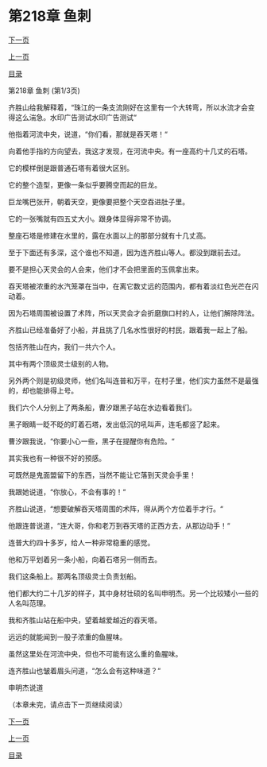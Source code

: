 <h1>第218章   鱼刺</h1>
            <div><p><a href="./0652_%E7%AC%AC218%E7%AB%A0_%E9%B1%BC%E5%88%BA.md">下一页</a></p><p><a href="./0650_%E7%AC%AC217%E7%AB%A0_%E7%8E%89%E4%BD%A9.md">上一页</a></p><p><a href="../">目录</a></p></div>
            <div><p>第218章   鱼刺 (第1/3页)</p><p>齐胜山给我解释着，“珠江的一条支流刚好在这里有一个大转弯，所以水流才会变得这么湍急。水印广告测试水印广告测试“</p><p>他指着河流中央，说道，“你们看，那就是吞天塔！“</p><p>向着他手指的方向望去，我这才发现，在河流中央。有一座高约十几丈的石塔。</p><p>它的模样倒是跟普通石塔有着很大区别。</p><p>它的整个造型，更像一条似乎要腾空而起的巨龙。</p><p>巨龙嘴巴张开，朝着天空，更像要把整个天空吞进肚子里。</p><p>它的一张嘴就有四五丈大小。跟身体显得非常不协调。</p><p>整座石塔是修建在水里的，露在水面以上的那部分就有十几丈高。</p><p>至于下面还有多深，这个谁也不知道，因为连齐胜山等人。都没到跟前去过。</p><p>要不是担心天灵会的人会来，他们才不会把里面的玉佩拿出来。</p><p>吞天塔被浓重的水汽笼罩在当中，在离它数丈远的范围内，都有着淡红色光芒在闪动着。</p><p>因为石塔周围被设置了术阵，所以天灵会才会折磨旗口村的人，让他们解除阵法。</p><p>齐胜山已经准备好了小船，并且挑了几名水性很好的村民，跟着我一起上了船。</p><p>包括齐胜山在内，我们一共六个人。</p><p>其中有两个顶级灵士级别的人物。</p><p>另外两个则是初级灵师，他们名叫连普和万平，在村子里，他们实力虽然不是最强的，却也能排得上号。</p><p>我们六个人分别上了两条船，曹汐跟黑子站在水边看着我们。</p><p>黑子眼睛一眨不眨的盯着石塔，发出低沉的吼叫声，连毛都竖了起来。</p><p>曹汐跟我说，“你要小心一些，黑子在提醒你有危险。“</p><p>其实我也有一种很不好的预感。</p><p>可既然是鬼面盟留下的东西，当然不能让它落到天灵会手里！</p><p>我跟她说道，“你放心，不会有事的！“</p><p>齐胜山说道，“想要破解吞天塔周围的术阵，得从两个方位着手才行。“</p><p>他跟连普说道，“连大哥，你和老万到吞天塔的正西方去，从那边动手！“</p><p>连普大约四十多岁，给人一种非常稳重的感觉。</p><p>他和万平划着另一条小船，向着石塔另一侧而去。</p><p>我们这条船上。那两名顶级灵士负责划船。</p><p>他们都大约二十几岁的样子，其中身材壮硕的名叫申明杰。另一个比较矮小一些的人名叫范理。</p><p>我和齐胜山站在船中央，望着越爱越近的吞天塔。</p><p>远远的就能闻到一股子浓重的鱼腥味。</p><p>虽然这里处在河流中央，但也不可能有这么重的鱼腥味。</p><p>连齐胜山也皱着眉头问道，“怎么会有这种味道？“</p><p>申明杰说道</p><p>（本章未完，请点击下一页继续阅读）</p></div>
            <div><p><a href="./0652_%E7%AC%AC218%E7%AB%A0_%E9%B1%BC%E5%88%BA.md">下一页</a></p><p><a href="./0650_%E7%AC%AC217%E7%AB%A0_%E7%8E%89%E4%BD%A9.md">上一页</a></p><p><a href="../">目录</a></p></div>
